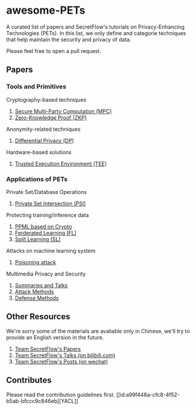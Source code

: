 # awesome-PETs

A curated list of papers and SecretFlow's tutorials on Privacy-Enhancing Technologies (PETs). In this list, we only define and categorie techniques that help maintain the security and privacy of data.

Please feel free to open a pull request.

## Papers

### Tools and Primitives

Cryptography-based techniques

1. [Secure Multi-Party Computation (MPC)](papers/tools/mpc.md) 
2. [Zero-Knowledge Proof (ZKP)](papers/tools/zkp.md)

Anonymity-related techniques

1. [Differential Privacy (DP)](papers/tools/dp.md)

Hardware-based solutions

1. [Trusted Execution Environment (TEE)](papers/tools/tee.md)

### Applications of PETs

Private Set/Database Operations

1. [Private Set Intersection (PSI)](papers/applications/set/psi.md)
<!-- 2. [Private Set Union (PSU)](papers/psu.md) -->
<!-- 3. [Private Information Retrival (PIR)](papers/pir.md) -->

Protecting training/inference data

1. [PPML based on Crypto](papers/applications/ppml/ppml_crypto.md)
2. [Ferderated Learning (FL)](papers/applications/ppml/fl.md)
3. [Split Learning (SL)](papers/applications/ppml/sl.md)

Attacks on machine learning system

1. [Poisoning attack](papers/applications/aml/poison.md)

Multimedia Privacy and Security

1. [Summaries and Talks](papers/applications/multimedia/summary.md)
2. [Attack Methods](papers/applications/multimedia/attack.md)
3. [Defense Methods](papers/applications/multimedia/defense.md)

## Other Resources

We're sorry some of the materials are avaliable only in Chinese, we'll try to provide an English version in the future.

1. [Team SecretFlow's Papers](papers/secretflow.md)
2. [Team SecretFlow's Talks (on bilibili.com)](tutorials/bilibili.md) 
3. [Team SecretFlow's Posts (on wechat)](tutorials/wechat.md)

## Contributes

Please read the contribution guidelines first.
[[id:a99f448a-cfc8-4f52-b5ab-bfccc9c846eb][YACL]]

